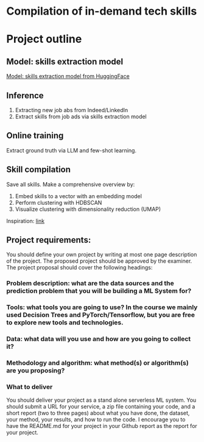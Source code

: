 # Compilation of in-demand tech skills

# Project outline

## Model: skills extraction model

[Model: skills extraction model from HuggingFace](https://huggingface.co/spaces/jjzha/skill_extraction_demo)

## Inference
1. Extracting new job abs from Indeed/LinkedIn
2. Extract skills from job ads via skills extraction model

## Online training
Extract ground truth via LLM and few-shot learning. 

## Skill compilation
Save all skills. Make a comprehensive overview by:

1. Embed skills to a vector with an embedding model
2. Perform clustering with HDBSCAN
2. Visualize clustering with dimensionality reduction (UMAP)

Inspiration: [link](https://dylancastillo.co/posts/clustering-documents-with-openai-langchain-hdbscan.html)


## Project requirements:

You should define your own project by writing at most one page description of the project. The proposed project should be approved by the examiner. The project proposal should cover the following headings:

### Problem description: what are the data sources and the prediction problem that you will be building a ML System for?
### Tools: what tools you are going to use? In the course we mainly used Decision Trees and PyTorch/Tensorflow, but you are free to explore new tools and technologies.
### Data: what data will you use and how are you going to collect it?
### Methodology and algorithm: what method(s) or algorithm(s) are you proposing?
### What to deliver
You should deliver your project as a stand alone serverless ML system. You should submit a URL for your service, a zip file containing your code, and a short report (two to three pages) about what you have done, the dataset, your method, your results, and how to run the code. I encourage you to have the README.md for your project in your Github report as the report for your project.

